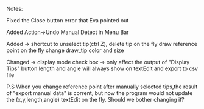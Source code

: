 Notes:

Fixed the Close button error that Eva pointed out

Added Action->Undo Manual Detect in Menu Bar

Added -> shortcut to unselect tip(ctrl Z), delete tip on the fly
         draw reference point on the fly
         change draw_tip color and size

Changed -> display mode check box -> only affect the output of "Display Tips" button
           length and angle will always show on textEdit and export to csv file

P.S When you change reference point after manually selected tips,the result of "export manual data" is corrent, but now the program would not update the (x,y,length,angle) textEdit on the fly.
Should we bother changing it?
